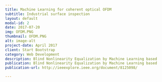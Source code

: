 ```yaml
---
title: Machine Learning for coherent optical OFDM
subtitle: Industrial surface inspection
layout: default
modal-id: 2
date: 2017-07-20
img: OFDM.PNG
thumbnail: OFDM.PNG
alt: image-alt
project-date: April 2017
client: Start Bootstrap
category: Web Development
description: Blind Nonlinearity Equalization by Machine Learning based Clustering for Single- and Multi-Channel Coherent Optical OFDM.
publication: Blind Nonlinearity Equalization by Machine Learning based Clustering for Single- and Multi-Channel Coherent Optical OFDM
publication-url: http://ieeexplore.ieee.org/document/8125098/

---
```

